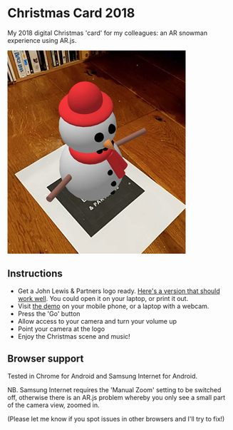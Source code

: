 # Christmas Card 2018

My 2018 digital Christmas 'card' for my colleagues: an AR snowman experience using AR.js.

![Screenshot](screenshot.jpg)

## Instructions

* Get a John Lewis & Partners logo ready. [Here's a version that should work well](marker.png). You could open it on your laptop, or print it out.
* Visit [the demo](https://2018.peter.christmas) on your mobile phone, or a laptop with a webcam.
* Press the 'Go' button
* Allow access to your camera and turn your volume up
* Point your camera at the logo
* Enjoy the Christmas scene and music!

## Browser support

Tested in Chrome for Android and Samsung Internet for Android.

NB. Samsung Internet requires the 'Manual Zoom' setting to be switched off, otherwise there is an AR.js problem whereby you only see a small part of the camera view, zoomed in.

(Please let me know if you spot issues in other browsers and I'll try to fix!)
